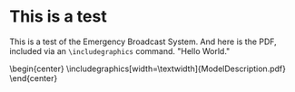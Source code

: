 This is a test
==============

This is a test of the Emergency Broadcast System.
And here is the PDF, included via an `\includegraphics` command.
"Hello World."

\begin{center}
\includegraphics[width=\textwidth]{ModelDescription.pdf}
\end{center}

